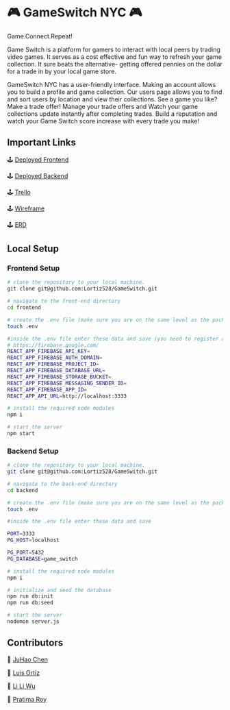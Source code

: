 # 🎮 GameSwitch NYC 🎮

Game.Connect.Repeat!


Game Switch is a platform for gamers to interact with local peers by trading video games. It serves as a cost effective and fun way to refresh your game collection. It sure beats the alternative- getting offered pennies on the dollar for a trade in by your local game store.

GameSwitch NYC has a user-friendly interface.  Making an account allows you to build a profile and game collection. Our users page allows you to find and sort users by location and view their collections. See a game you like? Make a trade offer! Manage your trade offers and Watch your game collections update instantly after completing trades. Build a reputation and watch your Game Switch score increase with every trade you make!



<!-- ## Create An Account And Sign In
[https://user-images.githubusercontent.com/96275694/211174829-aac51433-c1df-420d-b456-07b870989aec.mp4](https://user-images.githubusercontent.com/96275694/211174829-aac51433-c1df-420d-b456-07b870989aec.mp4) -->

<!--  ## Add,Update,Delete Your Game Collection
[https://user-images.githubusercontent.com/96275694/211174682-88ff6d0b-ea2c-4d6c-9f42-9e3a87cc9aca.mp4](https://user-images.githubusercontent.com/96275694/211174682-88ff6d0b-ea2c-4d6c-9f42-9e3a87cc9aca.mp4)  -->


<!--  ## Check Users From Different Borough
[https://user-images.githubusercontent.com/96275694/211174913-5123ab32-a23e-4dc4-a91c-2c1a01438f9b.mp4
](https://user-images.githubusercontent.com/96275694/211174913-5123ab32-a23e-4dc4-a91c-2c1a01438f9b.mp4
) -->

<!-- ## Trade With Users
[https://user-images.githubusercontent.com/96275694/211175017-6416da27-de3b-4e3f-994d-2be026795e37.mp4](https://user-images.githubusercontent.com/96275694/211175017-6416da27-de3b-4e3f-994d-2be026795e37.mp4) -->


## Important Links

🕹️ [Deployed Frontend](https://game-switch-ny.netlify.app)

🕹️ [Deployed Backend](https://game-switch-nyc.adaptable.app)

🕹️ [Trello](https://trello.com/b/Zu5DpOyo/capstone-group-1-video-game-exchange)

🕹️ [Wireframe](https://wireframe.cc/8CnMSP)

🕹️ [ERD](https://miro.com/welcomeonboard/elN5aFYxVzhYdVI5VEpPTVVvWjNJMUVkM0N6MGpMaWd3NkJVWGNQMUNBT2NGTVIxcUllYzRaRGJIcUUxT3FPbHwzNDU4NzY0NTE2MDUzODU0MDU1fDI=?share_link_id=45931369474)

## Local Setup

### Frontend Setup

```bash
# clone the repository to your local machine.
git clone git@github.com:Lortiz528/GameSwitch.git

# navigate to the front-end directory
cd frontend

# create the .env file (make sure you are on the same level as the package.json of the frontend-end directory)
touch .env

#inside the .env file enter these data and save (you need to register a firebase account)
# https://firebase.google.com/
REACT_APP_FIREBASE_API_KEY=
REACT_APP_FIREBASE_AUTH_DOMAIN=
REACT_APP_FIREBASE_PROJECT_ID=
REACT_APP_FIREBASE_DATABASE_URL=
REACT_APP_FIREBASE_STORAGE_BUCKET=
REACT_APP_FIREBASE_MESSAGING_SENDER_ID=
REACT_APP_FIREBASE_APP_ID=
REACT_APP_API_URL=http://localhost:3333

# install the required node modules
npm i

# start the server
npm start
```

### Backend Setup

```bash
# clone the repository to your local machine.
git clone git@github.com:Lortiz528/GameSwitch.git

# navigate to the back-end directory
cd backend

# create the .env file (make sure you are on the same level as the package.json of the back-end directory)
touch .env

#inside the .env file enter these data and save

PORT=3333
PG_HOST=localhost

PG_PORT=5432
PG_DATABASE=game_switch

# install the required node modules
npm i

# initialize and seed the database
npm run db:init
npm run db:seed

# start the server
nodemon server.js
```

## Contributors

🎰 [JuHao Chen](https://github.com/JuHaoChen1997)

🎰 [Luis Ortiz](https://github.com/Lortiz528)

🎰 [Li Li Wu](https://github.com/liliwu8)

🎰 [Pratima Roy](https://github.com/PratimaRoy)
